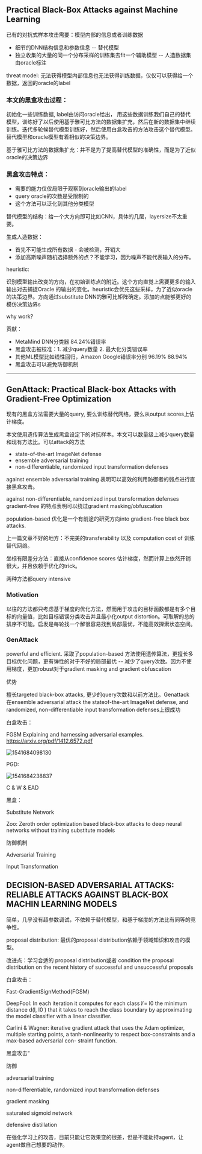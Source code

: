 ## Practical Black-Box Attacks against Machine Learning

已有的对抗式样本攻击需要：模型内部的信息或者训练数据

* 细节的DNN结构信息和参数信息 -- 替代模型
* 独立收集的大量的同一个分布采样的训练集去fit一个辅助模型 -- 人造数据集由oracle标注

threat model: 无法获得模型内部信息也无法获得训练数据，仅仅可以获得给一个数据，返回的oracle的label

### 本文的黑盒攻击过程：

初始化一些训练数据, label由访问oracle给出， 用这些数据训练我们自己的替代模型，训练好了以后使用基于雅可比方法的数据集扩充，然后在新的数据集中继续训练。迭代多轮候替代模型训练好，然后使用白盒攻击的方法攻击这个替代模型。替代模型和oracle模型有着相似的决策边界。

基于雅可比方法的数据集扩充：并不是为了提高替代模型的准确性，而是为了近似oracle的决策边界

### 黑盒攻击特点：

* 需要的能力仅仅局限于观察到oracle输出的label
* query oracle的次数是受限制的
* 这个方法可以泛化到其他分类模型

替代模型的结构：给一个大方向即可比如CNN，具体的几层，layersize不太重要。

生成人造数据：

* 首先不可能生成所有数据 - 会被检测，开销大
* 添加高斯噪声随机选择额外的点？不能学习，因为噪声不能代表输入的分布。

heuristic:

 识别模型输出改变的方向，在初始训练点的附近。这个方向直觉上需要更多的输入输出对去捕捉Oracle 的输出的变化。heuristic会优先这些采样，为了近似oracle的决策边界。方向通过substitute DNN的雅可比矩阵确定。添加的点能够更好的模仿决策边界s

why work?





贡献：

* MetaMind DNN分类器 84.24%错误率
* 黑盒攻击被校准：1. 减少query数量 2. 最大化分类错误率
* 其他ML模型比如线性回归，Amazon Google错误率分别 96.19% 88.94%
* 黑盒攻击可以避免防御机制

----



## GenAttack: Practical Black-box Attacks with Gradient-Free Optimization

现有的黑盒方法需要大量的query, 要么训练替代网络，要么从output scores上估计梯度。

本文使用遗传算法生成黑盒设定下的对抗样本。本文可以数量级上减少query数量和现有方法比。可以attack的方法

* state-of-the-art ImageNet defense
* ensemble adversarial training
* non-differentiable, randomized input transformation defenses

against ensemble adversarial training 表明可以高效的利用防御者的弱点进行直接黑盒攻击。

against non-differentiable, randomized input transformation defenses gradient-free 的特点表明可以绕过gradient masking/obfuscation

population-based 优化是一个有前途的研究方向into gradient-free black box attacks.



上一篇文章不好的地方：不完美的transferability 以及 computation cost  of 训练替代网络。

坐标有限差分方法：直接从confidence scores 估计梯度，然而计算上依然开销很大，并且依赖于优化的trick。

两种方法都query intensive

### Motivation

以往的方法都只考虑基于梯度的优化方法，然而用于攻击的目标函数都是有多个目标的向量值，比如目标错误分类攻击并且最小化output distortion。可取解的总的排序不可能。启发是每轮找一个解很容易找到局部最优，不能高效探索状态空间。

### GenAttack

powerful and efficient. 采取了population-based 方法使用遗传算法，更擅长多目标优化问题，更有弹性的对于不好的局部最优 -- 减少了query次数。因为不使用梯度，更加robust对于gradient masking and gradient obfuscation

优势

擅长targeted black-box attacks, 更少的query次数和以前方法比。Genattack 在ensemble adversarial attack the stateof-the-art ImageNet defense, and randomized, non-differentiable input transformation defenses上很成功



白盒攻击：

FGSM Explaining and harnessing adversarial examples. https://arxiv.org/pdf/1412.6572.pdf

![1541684098130](C:\Users\Administrator\AppData\Roaming\Typora\typora-user-images\1541684098130.png)

PGD: 

![1541684238837](C:\Users\Administrator\AppData\Roaming\Typora\typora-user-images\1541684238837.png)

C & W & EAD



黑盒：

Substitute Network

Zoo: Zeroth order optimization based black-box attacks to deep neural networks without training substitute models

防御机制

Adversarial Training

Input  Transformation



## DECISION-BASED ADVERSARIAL ATTACKS: RELIABLE ATTACKS AGAINST BLACK-BOX MACHIN LEARNING MODELS
简单，几乎没有超参数调试，不依赖于替代模型，和基于梯度的方法比有同等的竞争性。

proposal distribution: 最优的proposal distribution依赖于领域知识和攻击的模型。



改进点：学习合适的 proposal distribution或者 condition the proposal distribution on the recent history of
successful and unsuccessful proposals

白盒攻击：

Fast-GradientSignMethod(FGSM)

DeepFool: In each iteration it computes for each class l ̸= l0 the minimum distance d(l, l0 ) that it takes to reach the class boundary by
approximating the model classifier with a linear classifier. 

Carlini & Wagner: iterative gradient attack that uses the Adam optimizer, multiple starting
points, a tanh-nonlinearity to respect box-constraints and a max-based adversarial con-
straint function. 

黑盒攻击“



防御

adversarial training

non-differentiable, randomized input transformation defenses

gradient masking

saturated sigmoid network

defensive distillation



在强化学习上的攻击，目前只能让它效果变的很差，但是不能劫持agent，让agent做自己想要的动作。